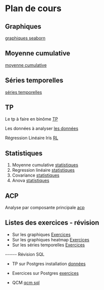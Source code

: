 # Plan de cours 

## Graphiques 

[graphiques seaborn](./Supports/chap1_types_graphiques.md)

## Moyenne cumulative

[moyenne cumulative](./Supports/chap2_moyenne_cumulative.md)

## Séries temporelles

[séries temporelles](./Supports/chap3_series_temporelles.md)

## TP 

Le tp à faire en binôme [TP](./TP/01_sujet_analyse_vente.md)

Les données à analyser [les données](./Work/Notebook/Data/supermarket_sales.csv)

Régression Linéaire Iris [RL](./TP/03_sujet_regression_linear.md)

## Statistiques 

1. Moyenne cumulative [statistiques](./Supports/chap2_moyenne_cumulative.md)
2. Regression linéaire [statistiques](./Supports/chap4_01_statistiques_regression_lineaire.md)
3. Covariance [statistiques](./Supports/chap4_02_covariance.md)
4. Anova [statistiques](./Supports/chap4_03_anova.md)

## ACP

Analyse par composante principale [acp](./Supports/chap5_acp.md)

## Listes des exercices - révision

- Sur les graphiques [Exercices](./Exercices/chap1_graphiques.md)
- Sur les graphiques heatmap [Exercices](./Exercices/chap1_graphique_heatmap.md)
- Sur les séries temporelles [Exercices](./Exercices/chap2_serie_temporelle.md)

------ Révision SQL 

- TP sur Postgres installation [données](./Revision_SQL/install.md)

- Exercices sur Postgres [exercices](./Revision_SQL/PostgreSQL/01_chap_relation_exercices.md)

- QCM [qcm sql](./Revision_SQL/QCM_sql_relationnel.md)